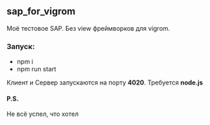 ## sap_for_vigrom
Моё тестовое SAP. Без view фреймворков для vigrom.

### Запуск:
- npm i
- npm run start

Клиент и Сервер запускаются на порту **4020**.
Требуется **node.js**

#### P.S.
Не всё успел, что хотел
